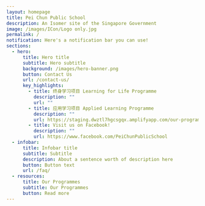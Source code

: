 ```yaml
---
layout: homepage
title: Pei Chun Public School
description: An Isomer site of the Singapore Government
image: /images/ICon/Logo only.jpg
permalink: /
notification: Here's a notification bar you can use!
sections:
  - hero:
      title: Hero title
      subtitle: Hero subtitle
      background: /images/hero-banner.png
      button: Contact Us
      url: /contact-us/
      key_highlights:
        - title: 终身学习项目 Learning for Life Programme
          description: ""
          url: ""
        - title: 应用学习项目 Applied Learning Programme
          description: ""
          url: https://staging.dwztl7hgcsgqx.amplifyapp.com/our-programmes/department/permalink/
        - title: Visit us on Facebook!
          description: ""
          url: https://www.facebook.com/PeiChunPublicSchool
  - infobar:
      title: Infobar title
      subtitle: Subtitle
      description: About a sentence worth of description here
      button: Button text
      url: /faq/
  - resources:
      title: Our Programmes
      subtitle: Our Programmes
      button: Read more
---
```


